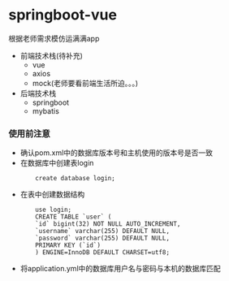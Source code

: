 # springboot-vue
根据老师需求模仿运满满app
+ 前端技术栈(待补充)
  + vue
  + axios
  + mock(老师要看前端生活所迫。。。)
+ 后端技术栈
  + springboot
  + mybatis

### 使用前注意
+ 确认pom.xml中的数据库版本号和主机使用的版本号是否一致
+ 在数据库中创建表login
    ```
        create database login;
    ```
+ 在表中创建数据结构
    ```
        use login;
        CREATE TABLE `user` (
        `id` bigint(32) NOT NULL AUTO_INCREMENT,
        `username` varchar(255) DEFAULT NULL,
        `password` varchar(255) DEFAULT NULL,
        PRIMARY KEY (`id`)
        ) ENGINE=InnoDB DEFAULT CHARSET=utf8;
    ```
+ 将application.yml中的数据库用户名与密码与本机的数据库匹配
